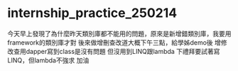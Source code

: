 # internship_practice_250214

今天早上發現了為什麼昨天類別庫都不能用的問題，原來是新增錯類別庫，我要用framework的類別庫才對
後來做增刪查改道大概下午三點，給學姊demo後
增修改查用dapper寫到class是沒有問題
但沒用到LINQ跟lambda
下禮拜要試著寫LINQ，但lambda不強求
加油
